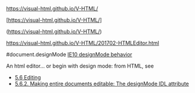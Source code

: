 https://visual-html.github.io/V-HTML/

[https://visual-html.github.io/V-HTML/]

(https://visual-html.github.io/V-HTML/)



https://visual-html.github.io/V-HTML/201702-HTMLEditor.html


#document.designMode
[IE10 designMode behavior](20170212-IE-designMode.html)

An html editor... or begin with design mode: from HTML, see

* [5.6 Editing](http://www.w3.org/TR/html51/single-page.html#user-interaction-editing)
* [5.6.2. Making entire documents editable: The designMode IDL attribute](http://www.w3.org/TR/html51/single-page.html#making-entire-documents-editable-the-designmode-idl-attribute)

